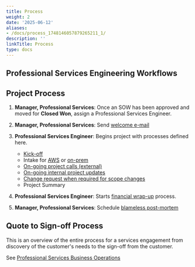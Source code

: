 ```yaml
---
title: Process
weight: 2
date: '2025-06-12'
aliases:
- /docs/process_1748146057879265211_1/
description: ''
linkTitle: Process
type: docs
---
```


## Professional Services Engineering Workflows

## Project Process

1. **Manager, Professional Services**: Once an SOW has been approved and moved for **Closed Won**, assign a Professional Services Engineer.
1. **Manager, Professional Services**: Send [welcome e-mail](/handbook/customer-success/professional-services-engineering/workflows/project-execution/welcome-email/)
1. **Professional Services Engineer**: Begins project with processes defined here.

   - [Kick-off](/handbook/customer-success/professional-services-engineering/workflows/project-execution/kick-off/)
   - Intake for [AWS](/handbook/customer-success/professional-services-engineering/workflows/intake/aws/) or [on-prem](/handbook/customer-success/professional-services-engineering/workflows/intake/on-prem/)
   - [On-going project calls (external)](/handbook/customer-success/professional-services-engineering/workflows/project-execution/calls/)
   - [On-going internal project updates](/handbook/customer-success/professional-services-engineering/workflows/project-execution/calls/)
   - [Change request when required for scope changes](https://docs.google.com/document/d/1aBKeyui9qCt9YoVtZg-Z7XRkNpomTa-H3KRPBLnt6TQ/edit?usp=sharing)
   - Project Summary

1. **Professional Services Engineer**: Starts [financial wrap-up](/handbook/customer-success/professional-services-engineering/workflows/internal/financial-wrapup/) process.
1. **Manager, Professional Services**: Schedule [blameless post-mortem](/handbook/customer-success/professional-services-engineering/workflows/internal/root-cause-analysis/)

## Quote to Sign-off Process

This is an overview of the entire process for a services engagement from discovery of the customer's needs to the sign-off from the customer.

See [Professional Services Business Operations](/handbook/customer-success/professional-services-engineering/workflows/internal/biz-ops/)
